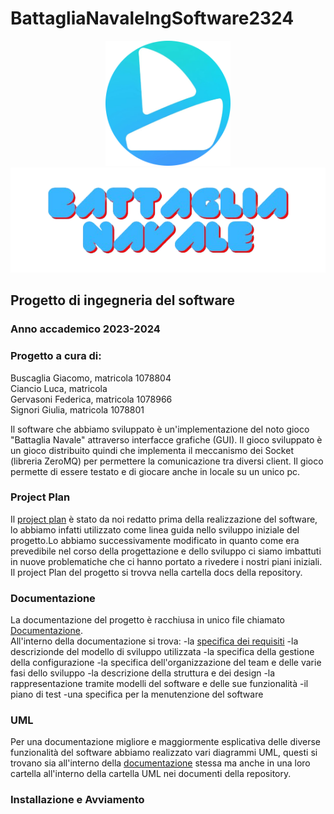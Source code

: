 # BattagliaNavaleIngSoftware2324
<p align="center">
  <img style="width: 200px;" src="docs/resources/Logo.png">
   <img style="width: 550px;" src="docs/resources/BATTAGLIA_NAVALE.png">
</p>

## Progetto di ingegneria del software
### Anno accademico 2023-2024

### Progetto a cura di:
Buscaglia Giacomo, matricola 1078804 <br>
Ciancio Luca, matricola <br>
Gervasoni Federica, matricola 1078966<br>
Signori Giulia, matricola 1078801<br>

Il software che abbiamo sviluppato è un'implementazione del noto gioco "Battaglia Navale" attraverso interfacce grafiche (GUI). Il gioco sviluppato è un gioco distribuito quindi che implementa il meccanismo dei Socket (libreria ZeroMQ) per permettere la comunicazione tra diversi client. Il gioco permette di essere testato e di giocare anche in locale su un unico pc. <br>

### Project Plan
Il [project plan](https://github.com/buscst/BattagliaNavaleIngSoftware2324/blob/main/docs/Project%20Plan.md) è stato da noi redatto prima della realizzazione del software, lo abbiamo infatti utilizzato come linea guida nello sviluppo iniziale del progetto.Lo abbiamo successivamente modificato in quanto come era prevedibile nel corso della progettazione e dello sviluppo ci siamo imbattuti in nuove problematiche che ci hanno portato a rivedere i nostri piani iniziali.<br>
Il project Plan del progetto si trovva nella cartella docs della repository.<br>

### Documentazione
La documentazione del progetto è racchiusa in unico file chiamato [Documentazione](https://github.com/buscst/BattagliaNavaleIngSoftware2324/blob/main/docs/Documentazione.md).<br>
All'interno della documentazione si trova:
-la [specifica dei requisiti](https://github.com/buscst/BattagliaNavaleIngSoftware2324/blob/main/docs/Documentazione.md#6-requirement-engineering)
-la descrizionde del modello di sviluppo utilizzata
-la specifica della gestione della configurazione
-la specifica dell'organizzazione del team e delle varie fasi dello sviluppo
-la descrizione della struttura e dei design
-la rappresentazione tramite modelli del software e delle sue funzionalità
-il piano di test 
-una specifica per la menutenzione del software


### UML
Per una documentazione migliore e maggiormente esplicativa delle diverse funzionalità del software abbiamo realizzato vari diagrammi UML, questi si trovano sia all'interno della [documentazione](https://github.com/buscst/BattagliaNavaleIngSoftware2324/blob/main/docs/Documentazione.md#7-modelling) stessa ma anche in una loro cartella all'interno della cartella UML nei documenti della repository.<br>

### Installazione e Avviamento


